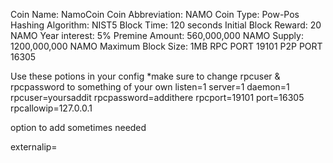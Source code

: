 Coin Name: NamoCoin
Coin Abbreviation: NAMO
Coin Type: Pow-Pos
Hashing Algorithm: NIST5
Block Time: 120 seconds
Initial Block Reward: 20 NAMO
Year interest: 5%
Premine Amount: 560,000,000 NAMO
Supply: 1200,000,000 NAMO
Maximum Block Size: 1MB
RPC PORT 19101
P2P PORT 16305

Use these potions in your config *make sure to change rpcuser & rpcpassword to something of your own
listen=1
server=1
daemon=1
rpcuser=yoursaddit
rpcpassword=addithere
rpcport=19101
port=16305
rpcallowip=127.0.0.1

option to add sometimes needed 

externalip=





